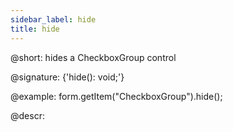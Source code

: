 ```yaml
---
sidebar_label: hide
title: hide
---          
```


@short: hides a CheckboxGroup control

@signature: {'hide(): void;'}

@example:
form.getItem("CheckboxGroup").hide(); 



@descr:


